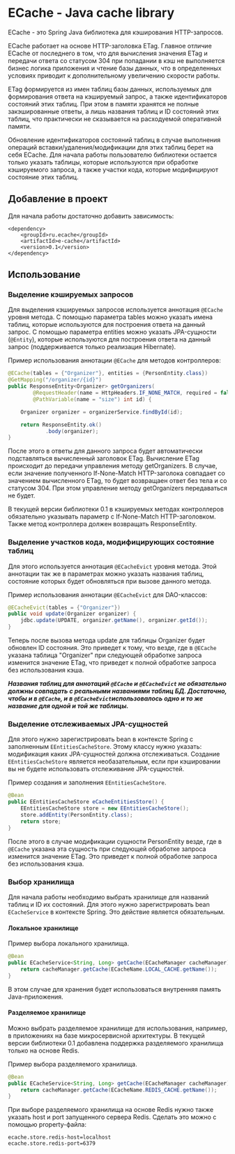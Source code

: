 # ECache - Java cache library

ECache - это Spring Java библиотека для кэширования HTTP-запросов.

ECache работает на основе HTTP-заголовка ETag. Главное отличие ECache от последнего
в том, что для вычисления значения ETag и передачи ответа со статусом 304 при
попадании в кэш не выполняется бизнес логика приложения и чтение базы данных, 
что в определенных условиях приводит к дополнительному увеличению 
скорости работы.

ETag формируется из имен таблиц базы данных, используемых для формирования
ответа на кэшируемый запрос, а также идентификаторов состояний этих таблиц.
При этом в памяти хранятся не полные закэшированные ответы, а лишь 
названия таблиц и ID состояний этих таблиц, что практически не сказывается 
на расходуемой оперативной памяти.

Обновление идентификаторов состояний таблиц в случае выполнения 
операций вставки/удаления/модификации для этих таблиц берет на себя ECache. 
Для начала работы пользователю библиотеки остается только указать таблицы, которые
используются при обработке кэшируемого запроса, а также участки кода, 
которые модифицируют состояние этих таблиц.

## Добавление в проект

Для начала работы достаточно добавить зависимость:

```
<dependency>
    <groupId>ru.ecache</groupId>
    <artifactId>e-cache</artifactId>
    <version>0.1</version>
</dependency>
```

## Использование

### Выделение кэшируемых запросов

Для выделения кэшируемых запросов используется аннотация `@ECache` уровня 
метода. С помощью параметра 
tables можно указать имена таблиц, которые используются для построения ответа 
на данный запрос. С помощью параметра entities можно указать JPA-сущности 
(`@Entity`), которые используются для построения ответа на данный запрос 
(поддерживается только реализация Hibernate).

Пример использования аннотации `@ECache` для методов контроллеров:

```java
@ECache(tables = {"Organizer"}, entities = {PersonEntity.class})
@GetMapping("/organizer/{id}")
public ResponseEntity<Organizer> getOrganizers(
        @RequestHeader(name = HttpHeaders.IF_NONE_MATCH, required = false) String ifNoneMatch,
        @PathVariable(name = "size") int id) {

    Organizer organizer = organizerService.findById(id);

    return ResponseEntity.ok()
            .body(organizer);
}
```

После этого в ответы для данного запроса будет автоматически подставляться 
вычисленный заголовок ETag. Вычисление ETag происходит до передачи управления 
методу getOrganizers. В случае, если значение полученного If-None-Match 
HTTP-заголока совпадает со значением вычисленного ETag, то будет возвращаен ответ 
без тела и со статусом 304. При этом управление методу getOrganizers передаваться 
не будет.

В текущей версии библиотеки 0.1 в кэшируемых методах контроллеров обязательно 
указывать параметр с If-None-Match HTTP-заголовком. Также метод контроллера должен
возвращать ResponseEntity.

### Выделение участков кода, модифицирующих состояние таблиц

Для этого используется аннотация `@ECacheEvict` уровня метода. Этой аннотации 
так же в параметрах можно указать названия таблиц, 
состояние которых будет обновляться при вызове данного метода.

Пример использования аннотации `@ECacheEvict` для DAO-классов:

```java
@ECacheEvict(tables = {"Organizer"})
public void update(Organizer organizer) {
    jdbc.update(UPDATE, organizer.getName(), organizer.getId());
}
```

Теперь после вызова метода update для таблицы Organizer будет обновлен ID
состояния. Это приведет к тому, что везде, где в `@ECache` 
указана таблица "Organizer"
при следующей обработке запроса изменится значение ETag, 
что приведет к полной обработке запроса без использования кэша.

***Названия таблиц для аннотаций `@ECache` и `@ECacheEvict` не обязательно должны
совпадать c реальными названиями таблиц БД. Достаточно, чтобы и в 
`@ECache`, и в `@ECacheEvict`использовалось одно и то же название 
для одной и той же таблицы.***

### Выделение отслеживаемых JPA-сущностей

Для этого нужно зарегистрировать bean в контексте Spring с заполненным 
`EEntitiesCacheStore`.
Этому классу нужно указать: модификация каких JPA-сущностей 
должна отслеживаться. Создание `EEntitiesCacheStore` является необазательным, 
если при кэшировании вы не будете использовать отслеживание JPA-сущностей.

Пример создания и заполнения `EEntitiesCacheStore`.

```java
@Bean
public EEntitiesCacheStore eCacheEntitiesStore() {
    EEntitiesCacheStore store = new EEntitiesCacheStore();
    store.addEntity(PersonEntity.class);
    return store;
}
```

После этого в случае модификации сущности PersonEntity везде, 
где в `@ECache` указана эта сущность
при следующей обработке запроса изменится значение ETag. 
Это приведет к полной обработке запроса без использования кэша.

### Выбор хранилища

Для начала работы необходимо выбрать хранилище для названий таблиц и ID 
их состояний. Для этого нужно зарегистрировать bean `ECacheService` в контексте 
Spring. Это действие является обязательным.

#### Локальное хранилище

Пример выбора локального хранилища. 

```java
@Bean
public ECacheService<String, Long> getCache(ECacheManager cacheManager) {
    return cacheManager.getCache(ECacheName.LOCAL_CACHE.getName());
}
```

В этом случае для хранения будет использоваться внутренняя память Java-приложения.

#### Разделяемое хранилище

Можно выбрать разделяемое хранилище для использования, например, в приложениях
на базе микросервисной архитектуры. В текущей версии библиотеки 0.1 добавлена
поддержка разделяемого хранилища только на основе Redis.

Пример выбора разделяемого хранилища. 

```java
@Bean
public ECacheService<String, Long> getCache(ECacheManager cacheManager) {
    return cacheManager.getCache(ECacheName.REDIS_CACHE.getName());
}
```

При выборе разделяемого хранилища на основе Redis нужно также указать host и port
запущенного сервера Redis. Сделать это можно с помощью property-файла:

```
ecache.store.redis-host=localhost
ecache.store.redis-port=6379
```
